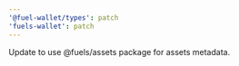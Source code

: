 ```yaml
---
'@fuel-wallet/types': patch
'fuels-wallet': patch
---
```


Update to use @fuels/assets package for assets metadata.
